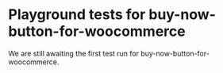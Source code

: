 # Playground tests for buy-now-button-for-woocommerce
We are still awaiting the first test run for buy-now-button-for-woocommerce.
